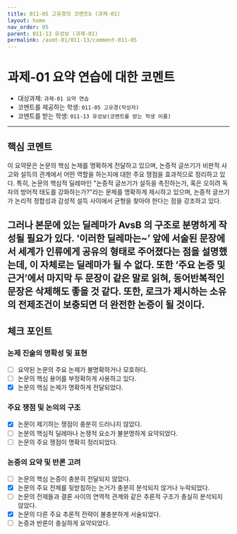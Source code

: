 ```yaml
---
title: 011-05 고유경의 코멘트b (과제-01) 
layout: home
nav_order: 05
parent: 011-13 유성보 (과제-01)
permalink: /asmt-01/011-13/comment-011-05
---
```


# 과제-01 요약 연습에 대한 코멘트

- 대상과제: `과제-01 요약 연습`
- 코멘트를 제공하는 학생: `011-05 고유경(작성자)` 
- 코멘트를 받는 학생: `011-13 유성보(코멘트를 받는 학생 이름)`
---

## 핵심 코멘트

이 요약문은 논문의 핵심 논제를 명확하게 전달하고 있으며, 논증적 글쓰기가 비판적 사고와 설득의 관계에서 어떤 역할을 하는지에 대한 주요 쟁점을 효과적으로 정리하고 있다. 특히, 논문의 핵심적 딜레마인 "논증적 글쓰기가 설득을 촉진하는가, 혹은 오히려 독자의 방어적 태도를 강화하는가?"라는 문제를 명확하게 제시하고 있으며, 논증적 글쓰기가 논리적 정합성과 감성적 설득 사이에서 균형을 찾아야 한다는 점을 강조하고 있다.

그러나 본문에 있는 딜레마가 AvsB 의 구조로 분명하게 작성될 필요가 있다. ‘이러한 딜레마는~’ 앞에 서술된 문장에서 세계가 인류에게 공유의 형태로 주어졌다는 점을 설명했는데, 이 자체로는 딜레마가 될 수 없다. 또한 ‘주요 논증 및 근거’에서 마지막 두 문장이 같은 말로 읽혀, 동어반복적인 문장은 삭제해도 좋을 것 같다. 또한, 로크가 제시하는 소유의 전제조건이 보충되면 더 완전한 논증이 될 것이다.
---

## 체크 포인트

### 논제 진술의 명확성 및 표현  
- [ ] 요약된 논문의 주요 논제가 불명확하거나 모호하다.  
- [ ] 논문의 핵심 용어를 부정확하게 사용하고 있다.  
- [x] 논문의 핵심 논제가 명확하게 전달되었다.  

### 주요 쟁점 및 논의의 구조  
- [x] 논문이 제기하는 쟁점이 충분히 드러나지 않았다.  
- [ ] 논문의 핵심적 딜레마나 논쟁적 요소가 불분명하게 요약되었다.  
- [ ] 논문의 주요 쟁점이 명확히 정리되었다.  

### 논증의 요약 및 반론 고려  
- [ ] 논문의 핵심 논증이 충분히 전달되지 않았다.  
- [x] 논문의 주요 전제를 뒷받침하는 논거가 충분히 분석되지 않거나 누락되었다.  
- [ ] 논문의 전제들과 결론 사이의 연역적 관계와 같은 추론적 구조가 충실히 분석되지 않았다.  
- [x] 논문의 다른 주요 추론적 전략이 불충분하게 서술되었다.
- [ ] 논증과 반론이 충실하게 요약되었다. 